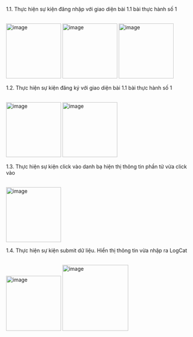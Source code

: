 <p>1.1. Thực hiện sự kiện đăng nhập với giao diện bài 1.1 bài thực hành số 1</p>
</br>
<img width="150" alt="image" src="https://github.com/dung-1/Events/assets/102821755/4cdeb912-7606-4fca-a3ab-0b532b2515ba">
<img width="150" alt="image" src="https://github.com/dung-1/Events/assets/102821755/3c373dd6-2fed-40ab-965e-b9e634a9ed87">
<img width="150" alt="image" src="https://github.com/dung-1/Events/assets/102821755/3fa95e7d-5841-496f-9c57-31a35cdea2d7">
<p>1.2. Thực hiện sự kiện đăng ký với giao diện bài 1.1 bài thực hành số 1</p>
</br>
<img width="150" alt="image" src="https://github.com/dung-1/Events/assets/102821755/072a1af7-ca59-4a9c-a41b-fbb89e94e43a">
<img width="150" alt="image" src="https://github.com/dung-1/Events/assets/102821755/1c8e81ab-06f9-4479-8bc3-a0e7a2c92237">
<p>1.3. Thực hiện sự kiện click vào danh bạ hiện thị thông tin phần tử vừa click vào</p>
</br>
<img width="150" alt="image" src="https://github.com/dung-1/Events/assets/102821755/fd74ce9d-afb7-4e85-b170-4ec872ccab47">
<p>1.4. Thực hiện sự kiện submit dữ liệu. Hiển thị thông tin vừa nhập ra LogCat</p>
</br>
<img width="150" alt="image" src="https://github.com/dung-1/Events/assets/102821755/4564f1de-95a6-40a3-b631-8bb639936d01">
<img width="180" alt="image" src="https://github.com/dung-1/Events/assets/102821755/14cf6c6d-4923-42f6-ab3c-911efe607119">





